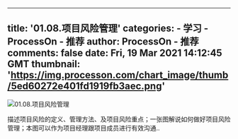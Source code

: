 
---
title: '01.08.项目风险管理'
categories: 
    - 学习
    - ProcessOn - 推荐
author: ProcessOn - 推荐
comments: false
date: Fri, 19 Mar 2021 14:12:45 GMT
thumbnail: 'https://img.processon.com/chart_image/thumb/5ed60272e401fd1919fb3aec.png'
---

<div>   
<img class="thumb" alt="01.08.项目风险管理" src="https://img.processon.com/chart_image/thumb/5ed60272e401fd1919fb3aec.png" referrerpolicy="no-referrer">
<p>描述项目风险的定义、管理方法、及项目风险重点；一张图解说如何做好项目风险管理；本图可以作为项目经理跟项目成员进行有效沟通..</p>  
</div>
            